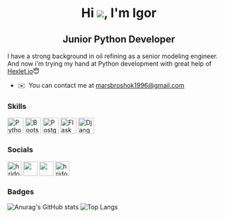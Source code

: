 ### <h1 align="center">Hi ![](https://user-images.githubusercontent.com/18350557/176309783-0785949b-9127-417c-8b55-ab5a4333674e.gif), I'm Igor</h1>
<h2 align="center">Junior Python Developer</h2>

I have a strong background in oil refining as a senior modeling engineer. And now i'm trying my hand at Python development with great help of [Hexlet.io](https://ru.hexlet.io/)😇

* ✉️  You can contact me at [marsbroshok1996@gmail.com](mailto:marsbroshok1996@gmail.com)

### Skills


<p align="left">
<a href="https://www.python.org/" target="_blank" rel="noreferrer"><img src="https://raw.githubusercontent.com/danielcranney/readme-generator/main/public/icons/skills/python-colored.svg" width="36" height="36" alt="Python" /></a>
<a href="https://getbootstrap.com/" target="_blank" rel="noreferrer"><img src="https://raw.githubusercontent.com/danielcranney/readme-generator/main/public/icons/skills/bootstrap-colored.svg" width="36" height="36" alt="Bootstrap" /></a>
<a href="https://www.postgresql.org/" target="_blank" rel="noreferrer"><img src="https://raw.githubusercontent.com/danielcranney/readme-generator/main/public/icons/skills/postgresql-colored.svg" width="36" height="36" alt="PostgreSQL" /></a>
<a href="https://flask.palletsprojects.com/en/2.0.x/" target="_blank" rel="noreferrer"><img src="https://raw.githubusercontent.com/danielcranney/readme-generator/main/public/icons/skills/flask-colored.svg" width="36" height="36" alt="Flask" /></a>
<a href="https://www.djangoproject.com/" target="_blank" rel="noreferrer"><img src="https://raw.githubusercontent.com/danielcranney/readme-generator/main/public/icons/skills/django-colored.svg" width="36" height="36" alt="Django" /></a>
</p>


### Socials

<p align="left"> 
<a href="https://t.me/MarsBroshok" target="blank"><img src="https://upload.wikimedia.org/wikipedia/commons/8/82/Telegram_logo.svg" alt="hridoyalhazard" height="32" width="32" /></a> <a href="https://discord.com/users/Mars Broshok#2562" target="_blank" rel="noreferrer"><img src="https://raw.githubusercontent.com/danielcranney/readme-generator/main/public/icons/socials/discord.svg" width="32" height="32" /></a> <a href="https://www.github.com/MarsBroshok96" target="_blank" rel="noreferrer"><img src="https://raw.githubusercontent.com/danielcranney/readme-generator/main/public/icons/socials/github.svg" width="32" height="32" /></a> <a href="https://www.linkedin.com/in/igor-lokisov/" target="blank"><img src="https://static.licdn.com/sc/h/akt4ae504epesldzj74dzred8" alt="hridoyalhazard" height="32" width="32" /></a></p> 

### Badges

![Anurag's GitHub stats](https://github-readme-stats.vercel.app/api?username=marsbroshok96&theme=blue&show_icons=true)
![Top Langs](https://github-readme-stats.vercel.app/api/top-langs/?username=marsbroshok96&hide=TeX&layout=compact)

